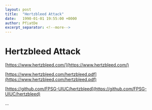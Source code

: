 ```yaml
---
layout: post
title:  "Hertzbleed Attack"
date:   1990-01-01 19:55:00 +0000
author: PfiatDe
excerpt_separator: <!--more-->
---
```


# Hertzbleed Attack

[https://www.hertzbleed.com/](https://www.hertzbleed.com/)

[https://www.hertzbleed.com/hertzbleed.pdf](https://www.hertzbleed.com/hertzbleed.pdf)

[https://github.com/FPSG-UIUC/hertzbleed](https://github.com/FPSG-UIUC/hertzbleed)

...
<!--more-->

